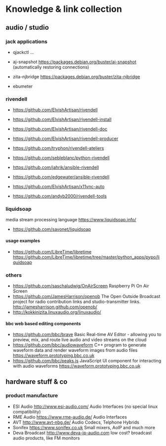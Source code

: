 # Knowledge & link collection

## audio / studio

### jack applications

- qjackctl …

- aj-snapshot https://packages.debian.org/buster/aj-snapshot (automatically restoring connections)
- zita-njbridge https://packages.debian.org/buster/zita-njbridge

- ebumeter

### rivendell

- https://github.com/ElvishArtisan/rivendell
- https://github.com/ElvishArtisan/rivendell-install
- https://github.com/ElvishArtisan/rivendell-doc
- https://github.com/ElvishArtisan/rivendell-producer
- https://github.com/tryphon/rivendell-ateliers

- https://github.com/sebleblanc/python-rivendell
- https://github.com/jahrik/ansible-rivendell
- https://github.com/edgewater/ansible-rivendell
- https://github.com/ElvishArtisan/x11vnc-auto

- https://github.com/andyb2000/rivendell-tools

### liquidsoap

media stream processing language https://www.liquidsoap.info/
- https://github.com/savonet/liquidsoap

#### usage examples

- https://github.com/LibreTime/libretime https://github.com/LibreTime/libretime/tree/master/python_apps/pypo/liquidsoap

### others

- https://github.com/saschaludwig/OnAirScreen Raspberry Pi On Air Screen
- https://github.com/JamesHarrison/openob The Open Outside Broadcast project for radio contribution links and studio-transmitter links. http://jamesharrison.github.com/openob/
- http://kokkinizita.linuxaudio.org/linuxaudio/

#### bbc web based editing components

- https://github.com/bbc/brave Basic Real-time AV Editor - allowing you to preview, mix, and route live audio and video streams on the cloud
- https://github.com/bbc/audiowaveform C++ program to generate waveform data and render waveform images from audio files https://waveform.prototyping.bbc.co.uk
- https://github.com/bbc/peaks.js JavaScript UI component for interacting with audio waveforms https://waveform.prototyping.bbc.co.uk

## hardware stuff & co

### product manufacture
- ESI Audio http://www.esi-audio.com/ Audio Interfaces (no special linux compatibility)
- RME Audio https://www.rme-audio.de/ Audio Interfaces
- AVT http://www.avt-nbg.de/ Audio Codecs, Telphone Hybrids
- Sonifex https://www.sonifex.co.uk Small mixers, AoIP and much more
- Deva Broadcast http://www.deva-ip-audio.com low cost? broadcast audio products, like FM monitors
